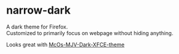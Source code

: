 # narrow-dark

A dark theme for Firefox.  
Customized to primarily focus on webpage without hiding anything.  

Looks great with [McOs-MJV-Dark-XFCE-theme](https://www.xfce-look.org/p/1279806/)  

